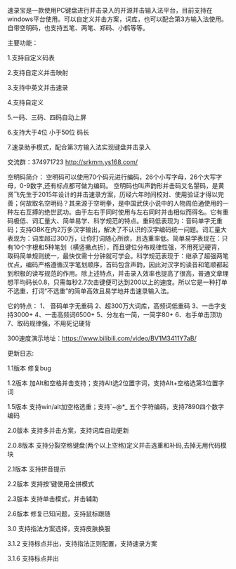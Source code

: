 速录宝是一款使用PC键盘进行并击录入的开源并击输入法平台，目前支持在windows平台使用。可以自定义并击方案，词库，也可以配合第3方输入法使用。自带空明码，也支持五笔、两笔、郑码、小鹤等等。

主要功能：

1.支持自定义码表

2.支持自定义并击映射

3.支持中英文并击速录

4.支持自定义

5.一码、三码、四码自动上屏

6.支持大于4位 小于50位 码长

7.速录助手模式，配合第3方输入法实现键盘并击录入

交流群：374971723 http://srkmm.ys168.com/

空明码简介： 空明码可以使用70个码元进行编码，26个小写字母，26个大写字母，0-9数字,还有标点都可做为编码。 空明码也叫声韵形并击码又名曌码，是黄贤飞先生于2015年设计的并击速录方案，历经六年时间校对、使用验证才得以完善；何故取名空明码？其来源于空明拳，是中国武侠小说中的人物周伯通使用的一种左右互搏的绝世武功。由于左右手同时使用与左右同时并击相似而得名。它有重码极低、词汇量大、简单易学、科学规范的特点。重码低表现为：音码单字无重码；支持GBK在内2万多汉字输出，解决了不认识的汉字编码统一问题。词汇量大表现为：词库超过300万，让你打词随心所欲，且选重率低。简单易学表现在：只有10个字根和5种笔划（横竖撇点折），而且键位分布规律性强，不用死记硬背，取码简单规则统一，最快仅需十分钟就可学会。科学规范表现于：继承了超强两笔优点，编码严格遵循汉字笔划顺序，首码包含声韵，因此对汉字的读音和笔顺都起到积极的读写规范的作用。除上述特点，并击录入效率也提高了很高，普通文章理想平均码长0.8，只需每秒2.7次击键便可达到200以上的速度。所以它是一种打单不选重，打词“不选重”的简单高效且易学地并击速录输入法。

它的特点： 1、 音码单字无重码 2、超300万大词库，高频词低重码 3、一击字支持3000+ 4、一击高频词6500+ 5、分左右一简，一简字80+ 6、右手单击顶功 7、取码规律强，不用死记硬背

300速度演示地址：https://www.bilibili.com/video/BV1M3411Y7aB/

更新日志:

1.1版本 修复bug

1.2版本 加Alt和空格并击支持；支持Alt选2位置字词，支持Alt+空格选第3位置字词

1.5版本 支持win/alt加空格选重；支持`~@*_ 五个字符编码，支持7890四个数字编码

2.0版本 支持多并击方案，支持词库自动更新

2.0.8版本 支持分裂空格键盘(两个以上空格)定义并击选重和补码,去掉无用代码模块

2.1版本 支持拼音提示

2.2版本 支持按'键使用全拼模式

2.3版本 支持单击模式，并击辅助

2.6版本 修复已知问题，支持鼠标跟随

3.0 支持指法方案选择，支持皮肤换服

3.1.2 支持标点并出，支持指法正则配置，支持速录方案

3.1.6 支持标点并出
